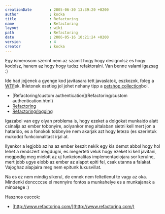 ```yaml
---
creationDate        : 2005-06-30 13:39:20 +0200 
author              : kocka 
title               : Refactoring 
name                : Refactoring 
layout              : wiki 
path                : Refactoring 
date                : 2006-05-16 10:21:24 +0200 
version             : 4 
creator             : kocka 
---
```

Egy ismerosom szerint nem az szamit hogy hogy designolsz es hogy kodolsz, hanem az hogy hogy tudsz refaktoralni. Van benne valami igazsag :)

Ide had jojjenek a gyenge kod javitasara tett javaslatok, eszkozok, foleg a [WTF](WTF.html)ek. Ihletonek esetleg jol johet nehany tipp a [petshop collection](petshop%20collection.html)bol.


-   [Refactoring/custom authentication](Refactoring/custom authentication.html)
-   [Refactoring](Refactoring.html)
-   [Refactoring/logging](Refactoring/logging.html)



Igazabol van egy olyan problema is, hogy ezeket a dolgokat munkaido alatt csinalja az ember tobbnyire, aolyankor meg altalaban sietni kell mert jon a hatarido, es a fonokok tobbnyire nem akarjak azt hogy letezo (es szerintuk mukodo) funkcionalitast irjal at. 

Ilyenkor a legjobb az ha az ember keszit nekik egy kis demot abbol hogy hol lehet a rendszert megdugni, es megerteti veluk hogy ezeket ki kell javitani, megpedig meg mielott az uj funkcionalitas implementaciojara sor kerulne, mert jobb ugye elobb az ember az alapot epiti fel, csak utanna a falakat. Vajoghaz alapjaira meg nem epitunk luxusvillat.

Na es ez nem mindig sikerul, de ennek nem feltetlenul te vagy az oka. Mindenki donccccse el mennyire fontos a munkahelye es a munkajanak a minosege :)

Hasznos cuccok:

*   [http://www.refactoring.com/](http://www.refactoring.com/)
